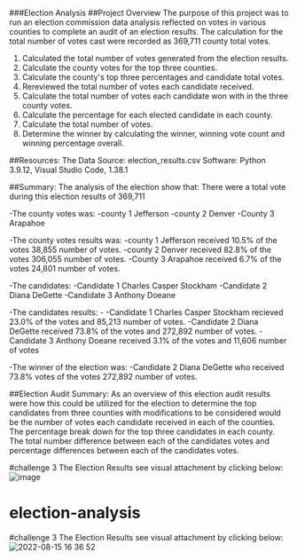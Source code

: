 ###Election Analysis
##Project Overview
The purpose of this project was to run an election commission data analysis reflected on votes in various counties to complete an audit of an election results. The calculation for the total number of votes cast were recorded as 369,711 county total votes.
1.	Calculated the total number of votes generated from the election results.
2.	Calculate the county votes for the top three counties.
3.	Calculate the county's top three percentages and candidate total votes.
4.	Rereviewed the total number of votes each candidate received.
5.	Calculate the total number of votes each candidate won with in the three county votes.
6.	Calculate the percentage for each elected candidate in each county.
7.	Calculate the total number of votes.
8.	Determine the winner by calculating the winner, winning vote count and winning percentage overall.

##Resources: The Data Source: election_results.csv 
Software: Python 3.9.12, Visual Studio Code, 1.38.1

##Summary: The analysis of the election show that: There were a total vote during this election results of 369,711

-The county votes was:
    -county 1 Jefferson 
    -county 2 Denver 
    -County 3 Arapahoe
    
-The county votes results was: 
    -county 1 Jefferson received 10.5% of the votes 38,855 number of votes.
    -county 2 Denver received 82.8% of the votes 306,055 number of votes. -County 3 Arapahoe received 6.7% of the votes 24,801 number of votes.
   
   -The candidates: 
    -Candidate 1 Charles Casper Stockham 
    -Candidate 2 Diana DeGette 
    -Candidate 3 Anthony Doeane 
    
-The candidates results: -
    -Candidate 1 Charles Casper Stockham recieved 23.0% of the votes and 85,213 number of votes. 
    -Candidate 2 Diana DeGette received 73.8% of the votes and 272,892 number of votes.
    -Candidate 3 Anthony Doeane received 3.1% of the votes and 11,606 number of votes
    
-The winner of the election was:
-Candidate 2 Diana DeGette who received 73.8% votes of the votes 272,892 number of votes.

##Election Audit Summary: As an overview of this election audit results were how this could be utilized for the election to determine the top candidates from three counties with modifications to be considered would be the number of votes each candidate received in each of the counties. The percentage break down for the top three candidates in each county. The total number difference between each of the candidates votes and percentage differences between each of the candidates votes.

#challenge 3 The Election Results see visual attachment by clicking below: ![image](https://user-images.githubusercontent.com/107796290/185283443-41bd7b45-0836-4b24-be4f-4ca1be98d4ad.png)
# election-analysis


#challenge 3 The Election Results see visual attachment by clicking below:
![2022-08-15 16 36 52](https://user-images.githubusercontent.com/107796290/184714623-d1a56298-15c8-41a6-b8c2-a9cca62888b7.png)
